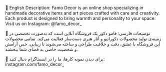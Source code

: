 🌿 English Description:
Famo Decor is an online shop specializing in handmade decorative items and art pieces crafted with care and creativity.
Each product is designed to bring warmth and personality to your space.
Visit us on Instagram: @famo_decor_


🌿 توضیحات فارسی:
فامو دکور یک فروشگاه آنلاین است که به‌صورت تخصصی در زمینه‌ی تولید محصولات دکوراتیو و آثار هنری دست‌ساز فعالیت می‌کند.
تمامی محصولات این فروشگاه با عشق، دقت و خلاقیت طراحی و ساخته می‌شوند تا زیبایی، حس آرامش و شخصیت خاصی به فضای شما ببخشند.

📸 برای دیدن نمونه کارها، ما را در اینستاگرام دنبال کنید:
instagram.com/famo_decor_
